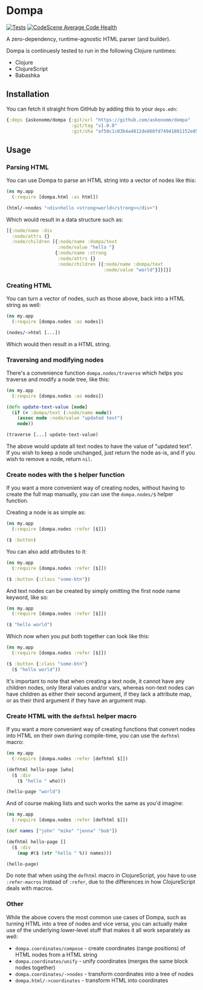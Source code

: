 # Dompa

[![Tests](https://github.com/askonomm/dompa/actions/workflows/tests.yml/badge.svg)](https://github.com/askonomm/dompa/actions/workflows/tests.yml)
[![CodeScene Average Code Health](https://codescene.io/projects/72504/status-badges/average-code-health)](https://codescene.io/projects/72504)

A zero-dependency, runtime-agnostic HTML parser (and builder). 

Dompa is continuesly tested to run in the following Clojure runtimes:

- Clojure
- ClojureScript
- Babashka

## Installation

You can fetch it straight from GitHub by adding this to your `deps.edn`:

```clojure
{:deps {askonomm/dompa {:git/url "https://github.com/askonomm/dompa"
                        :git/tag "v1.0.0"
                        :git/sha "af50c1c03b4a4812de868fd74941801152e85bbf"}}}
```

## Usage

### Parsing HTML

You can use Dompa to parse an HTML string into a vector of nodes like this:

```clojure
(ns my.app
  (:require [dompa.html :as html])

(html/->nodes "<div>hello <strong>world</strong></div>")
```

Which would result in a data structure such as:

```clojure
[{:node/name :div
  :node/attrs {}
  :node/children [{:node/name :dompa/text
                   :node/value "hello "}
                  {:node/name :strong
                   :node/attrs {}
                   :node/children [{:node/name :dompa/text
                                    :node/value "world"}]}]}]
```

### Creating HTML

You can turn a vector of nodes, such as those above, back into a HTML string as well:

```clojure
(ns my.app
  (:require [dompa.nodes :as nodes])

(nodes/->html [...])
```

Which would then result in a HTML string.


### Traversing and modifying nodes

There's a convenience function `dompa.nodes/traverse` which helps you traverse and modify a node tree, like this:

```clojure
(ns my.app
  (:require [dompa.nodes :as nodes])

(defn update-text-value [node]
  (if (= :dompa/text (:node/name node))
    (assoc node :node/value "updated text")
    node))

(traverse [...] update-text-value)
```

The above would update all text nodes to have the value of "updated text". If you wish to keep a node unchanged, just return the node as-is, and if you wish to remove a node, return `nil`. 

### Create nodes with the `$` helper function

If you want a more convenient way of creating nodes, without having to create the full map manually, you can use the `dompa.nodes/$` helper function.

Creating a node is as simple as:

```clojure
(ns my.app
  (:require [dompa.nodes :refer [$]])

($ :button)
```

You can also add attributes to it:


```clojure
(ns my.app
  (:require [dompa.nodes :refer [$]])

($ :button {:class "some-btn"})
```

And text nodes can be created by simply omitting the first node name keyword, like so:

```clojure
(ns my.app
  (:require [dompa.nodes :refer [$]])

($ "hello world")
```

Which now when you put both together can look like this:

```clojure
(ns my.app
  (:require [dompa.nodes :refer [$]])

($ :button {:class "some-btn"}
  ($ "hello world"))
```

It's important to note that when creating a text node, it cannot have any children nodes, only literal values and/or vars, whereas non-text nodes can have children as either their second argument, if they lack a attribute map, or as their third argument if they have an argument map. 

### Create HTML with the `defhtml` helper macro

If you want a more convenient way of creating functions that convert nodes into HTML on their own during compile-time, you can use the `defhtml` macro:

```clojure
(ns my.app
  (:require [dompa.nodes :refer [defhtml $]])

(defhtml hello-page [who]
  ($ :div
    ($ "hello " who)))

(hello-page "world")
```

And of course making lists and such works the same as you'd imagine:

```clojure
(ns my.app
  (:require [dompa.nodes :refer [defhtml $]])

(def names ["john" "mike" "jenna" "bob"])

(defhtml hello-page []
  ($ :div
    (map #($ (str "hello " %)) names)))

(hello-page)
```

Do note that when using the `defhtml` macro in ClojureScript, you have to use `:refer-macros` instead of `:refer`, due to the differences in how ClojureScript deals with macros.

### Other 

While the above covers the most common use cases of Dompa, such as turning HTML into a tree of nodes and vice versa, you can actually make use of the underlying lower-level stuff that makes it all work separately as well:

- `dompa.coordinates/compose` - create coordinates (range positions) of HTML nodes from a HTML string
- `dompa.coordinates/unify` - unify coordinates (merges the same block nodes together)
- `dompa.coordinates/->nodes` - transform coordinates into a tree of nodes
- `dompa.html/->coordinates` - transform HTML into coordinates